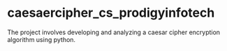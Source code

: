 # caesaercipher_cs_prodigyinfotech
 The project involves developing and analyzing a caesar cipher encryption algorithm using python.
